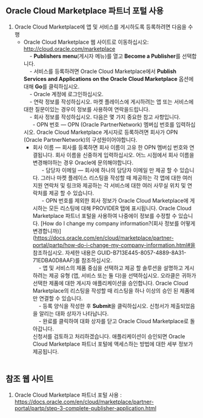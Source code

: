 ## Oracle Cloud Marketplace 파트너 포털 사용

1. Oracle Cloud Marketplace에 앱 및 서비스를 게시하도록 등록하려면 다음을 수행
    - Oracle Cloud Marketplace 웹 사이트로 이동하십시오:<br/>
    http://cloud.oracle.com/marketplace<br/>
    - **Publishers menu**(게시자 메뉴)를 열고 **Become a Publisher**를 선택합니다.<br/>
    - 서비스를 등록하려면 Oracle Cloud Marketplace에서 **Publish Services and Applications on the Oracle Cloud Marketplace** 옵션에 대해 **Go**를 클릭하십시오.<br/>
    - Oracle 계정에 로그인하십시오.<br/>
    - 연락 정보를 작성하십시오. 마켓 플레이스에 게시하려는 앱 또는 서비스에 대한 질문이있는 경우이 정보를 사용하여 연락을드립니다.<br/>
    - 회사 정보를 작성하십시오. 다음은 몇 가지 중요한 참고 사항입니다.<br/>
      - OPN 번호 — OPN (Oracle PartnerNetwork) 멤버십 번호를 입력하십시오. Oracle Cloud Marketplace 게시자로 등록하려면 회사가 OPN (Oracle PartnerNetwork)의 구성원이어야합니다.<br/>
      - 회사 이름 — 회사를 등록하면 회사 이름이 고유 한 OPN 멤버십 번호와 연결됩니다. 회사 이름을 신중하게 입력하십시오. 어느 시점에서 회사 이름을 변경해야하는 경우 Oracle에 문의해야합니다.<br/>
      - 담당자 이메일 — 회사에 하나의 담당자 이메일 만 제공 할 수 있습니다. 그러나 마켓 플레이스 리스팅을 작성할 때 제공하는 각 앱에 대한 여러 지원 연락처 및 링크와 제공하는 각 서비스에 대한 여러 사무실 위치 및 연락처를 제공 할 수 있습니다.<br/>
      - OPN 번호를 제외한 회사 정보가 Oracle Cloud Marketplace에 게시하는 모든 리스팅에 대해 PROVIDER 탭에 표시됩니다. Oracle Cloud Marketplace 파트너 포털을 사용하여 나중에이 정보를 수정할 수 있습니다. [How do I change my company information?(회사 정보를 어떻게 변경합니까)] (https://docs.oracle.com/en/cloud/marketplace/partner-portal/partp/how-do-i-change-my-company-information.html#을 참조하십시오. 자세한 내용은 GUID-B713E445-8057-4889-8A31-71EDBA0D8AAF)를 참조하십시오.<br/>
    - 앱 및 서비스의 제품 중심을 선택하고 제공 할 솔루션을 설명하고 게시하려는 제공 유형 (앱, 서비스 또는 둘 다)을 선택하십시오. 오라클은 귀하가 선택한 제품에 대한 게시자 애플리케이션을 승인합니다. Oracle Cloud Marketplace의 리스팅을 작성할 때 리스팅을 하나 이상의 승인 된 제품에만 연결할 수 있습니다.<br/>
    - 등록 양식을 작성한 후 **Submit**을 클릭하십시오. 신청서가 제출되었음을 알리는 대화 상자가 나타납니다.<br/>
    - 완료를 클릭하여 대화 상자를 닫고 Oracle Cloud Marketplace로 돌아갑니다.<br/>
신청서를 검토하고 처리하겠습니다. 애플리케이션이 승인되면 Oracle Cloud Marketplace 파트너 포털에 액세스하는 방법에 대한 세부 정보가 제공됩니다.<br/>
    
## 참조 웹 사이트 
1. Oracle Cloud Marketplace 파트너 포털 사용 : https://docs.oracle.com/en/cloud/marketplace/partner-portal/partp/step-3-complete-publisher-application.html
